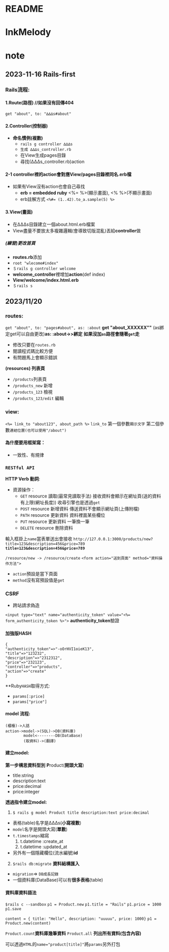# README

# InkMelody

# note

## 2023-11-16 Rails-first

### Rails流程:

#### 1.Route(路徑)  //如果沒有回傳404
```get "about", to: "∆∆∆s#about"```

#### 2.Controller(控制器)
- **命名慣例(複數)**
  - ```rails g controller ∆∆∆s```
  - ```生成 ∆∆∆s_controller.rb```
  - 在View生成pages目錄
  - 尋找(∆∆∆s_controller.rb)action

#### 2-1 **controller裡的action會對應View/pages目錄裡同名.erb檔**
  - 如果有View沒有action也會自己尋找
    - **erb = embedded ruby** <%= %>(顯示畫面), <% %>(不顯示畫面)
    - erb註解方式 ```<%#= (1..42).to_a.sample(5) %>```

#### 3.View(畫面)
  - 在∆∆∆s目錄建立一個about.html.erb檔案
  - View盡量不要放太多複雜邏輯(會導致切版混亂)丟給**controller**做

##### (練習)更改首頁
  - **routes.rb**添加
  - ```root "wlecome#index"```
  - ```＄rails g controller welcome```
  - **welcome_controller**裡增加**action**(def index)
  - **View/welcome/index.html.erb**
  - ```＄rails s```

## 2023/11/20

### routes:

```get "about", to: "pages#about", as: :about```
**get "about_XXXXXX""**
(as綁定get可以自由更改)**as: :about->>綁定**
**如果沒加`as`路徑會隨著`get`走**
  - 修改只要在`routes.rb`
  - 閱讀程式碼比較方便
  - 有問題馬上會顯示錯誤

**(resources) 列表頁**
 - `/products`列表頁
 - `/products_new` 新增
 - `/products_123` 檢視
 - `/products_123/edit` 編輯

### view:

```<%= link_to "about123", about_path %>```
`link_to` 
第一個參數`顯示文字` 第二個參數`連結位置(也可以使用"/about")`

#### 為什麼要用框架寫：
  * 一致性、有規律

### `RESTful API`
**HTTP Verb 動詞**:
  - 資源操作：
    - `GET` resource 讀取(最常見讀取手法) 接收資料會顯示在網址頁(送的資料有上限(網址長度))
      收尋引擎也是透過`get`
    - `POST` resource 新增資料 傳送資料不會顯示網址頁(上傳附檔)
    - `PATH` resource 更新資料 資料裡面某些欄位
    - `PUT` resource 更新資料 一筆換一筆
    - `DELETE` resource 刪除資料

輸入框掛上`name`當表單送出會接收
`http://127.0.0.1:3000/products/new?title=123&description=456&price=789`
**`title=123&description=456&price=789`**

`/resource/new -> /resource/create`
```<form action="送到頁面" method="資料操作方法">```
  - `action`預設是當下頁面
  - `method`沒有寫預設值是`get`

### CSRF
  - 跨站請求偽造

```<input type="text" name="authenticity_token" value="<%= form_authenticity_token %>">```
**authenticity_token**驗證

#### 加強版HASH

  ```
  {
  "authenticity_token"=>"-oOrHVI1oieK13", 
  "title"=>"123232", 
  "description"=>"2312312", 
  "price"=>"232123", 
  "controller"=>"products", 
  "action"=>"create"
  }
  ```
**Ruby`HASH`取得方式:
 - `params[:price]`
 - `params["price"]`


#### model 流程:

```
(櫃檯)->人話
action->model->(SQL)->DB(資料庫)
        model<--------DB(DataBase)
        (取資料)->(翻譯)
```

#### 建立model:
**第一步構思資料型別**
**P**roduct(**開頭大寫**)
  - title:string
  - description:text
  - price:decimal
  - price:integer

**透過指令建立model:**
1. `$ rails g model Product title description:text price:decimal`
  - 表格(table)名字是∆∆∆s(**小寫複數**)
  - `model`名字是開頭大寫(**單數**)
  - `t.timestamps`縮寫
    1. t.datetime :create_at
    2. t.datetime :updated_at
  - 另外有一個隱藏欄位(流水編號)**id**
2. `$rails db:migrate` **資料結構匯入**


* `migration`=> `DB成長記錄`
* 一個資料庫(DataBase)可以有**很多表格**(table)


#### 資料庫資料語法
`$rails c --sandbox`
`p1 = Product.new`
`p1.title = "Rails"`
`p1.price = 1000`
`p1.save`

`content = { title: "Hello", description: "uuuuu", price: 1000}`
`p1 = Product.new(content)`

`Product.count`**資料庫幾筆資料**
`Product.all` **列出所有資料(包含內容)**


可以透過`HTML`的```name="product[title]"```將`params`另外打包